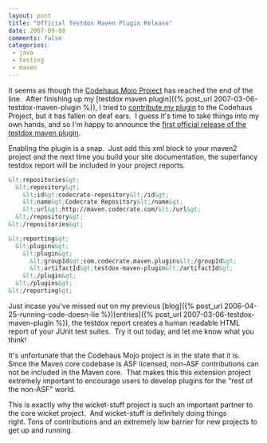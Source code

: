 ```yaml
---
layout: post
title: "Official Testdox Maven Plugin Release"
date: 2007-09-08
comments: false
categories:
 - java
 - testing
 - maven
---
```


It seems as though the [Codehaus Mojo Project](http://mojo.codehaus.org) has reached the end of the line.  After finishing up my [testdox maven plugin]({% post_url 2007-03-06-testdox-maven-plugin %}), I tried to [contribute my plugin](http://jira.codehaus.org/browse/MOJO-681) to the Codehaus Project, but it has fallen on deaf ears.  I guess it's time to take things into my own hands, and so I'm happy to announce the [first official release of the testdox maven plugin](http://maven.codecrate.com/com/codecrate/maven/plugins/testdox-maven-plugin/).



Enabling the plugin is a snap.  Just add this xml block to your maven2 project and the next time you build your site documentation, the superfancy testdox report will be included in your project reports.


```xml
&lt;repositories&gt;
  &lt;repository&gt;
    &lt;id&gt;codecrate-repository&lt;/id&gt;
    &lt;name&gt;Codecrate Repository&lt;/name&gt;
    &lt;url&gt;http://maven.codecrate.com/&lt;/url&gt;
  &lt;/repository&gt;
&lt;/repositories&gt;

&lt;reporting&gt;
  &lt;plugins&gt;
    &lt;plugin&gt;
      &lt;groupId&gt;com.codecrate.maven.plugins&lt;/groupId&gt;
      &lt;artifactId&gt;testdox-maven-plugin&lt;/artifactId&gt;
    &lt;/plugin&gt;
  &lt;/plugins&gt;
&lt;/reporting&gt;
```



Just incase you've missed out on my previous [blog]({% post_url 2006-04-25-running-code-doesn-lie %})[entries]({% post_url 2007-03-06-testdox-maven-plugin %}), the testdox report creates a human readable HTML report of your JUnit test suites.  Try it out today, and let me know what you think!



It's unfortunate that the Codehaus Mojo project is in the state that it is.  Since the Maven core codebase is ASF licensed, non-ASF contributions can not be included in the Maven core.  That makes this this extension project extremely important to encourage users to develop plugins for the "rest of the non-ASF" world.



This is exactly why the wicket-stuff project is such an important partner to the core wicket project.  And wicket-stuff is definitely doing things right. Tons of contributions and an extremely low barrier for new projects to get up and running.


